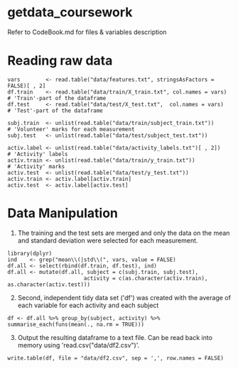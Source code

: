 # getdata_coursework
Refer to CodeBook.md for files & variables description

Reading raw data
================

```{r}
vars        <- read.table("data/features.txt", stringsAsFactors = FALSE)[ , 2]
df.train    <- read.table("data/train/X_train.txt", col.names = vars) # 'Train'-part of the dataframe
df.test     <- read.table("data/test/X_test.txt",  col.names = vars)  # 'Test'-part of the dataframe 

subj.train  <- unlist(read.table("data/train/subject_train.txt"))     # 'Volunteer' marks for each measurement
subj.test   <- unlist(read.table("data/test/subject_test.txt"))

activ.label <- unlist(read.table("data/activity_labels.txt")[ , 2])   # 'Activity' labels
activ.train <- unlist(read.table("data/train/y_train.txt"))           # 'Activity' marks
activ.test  <- unlist(read.table("data/test/y_test.txt"))
activ.train <- activ.label[activ.train]
activ.test  <- activ.label[activ.test]
```

Data Manipulation
=================

1. The training and the test sets are merged and only the data on the mean and standard deviation
were selected for each measurement.

```{r}
library(dplyr)
ind    <- grep("mean\\(|std\\(", vars, value = FALSE)
df.all <- select(rbind(df.train, df.test), ind)
df.all <- mutate(df.all, subject = c(subj.train, subj.test), 
                        activity = c(as.character(activ.train), as.character(activ.test)))
```

2. Second, independent tidy data set ('df') was created with
the average of each variable for each activity and each subject

```{r}
df <- df.all %>% group_by(subject, activity) %>%  summarise_each(funs(mean(., na.rm = TRUE)))
```

3. Output the resulting dataframe to a text file. Can be read back into memory using 'read.csv("data/df2.csv")'.

```{r}
write.table(df, file = "data/df2.csv", sep = ',', row.names = FALSE)
```